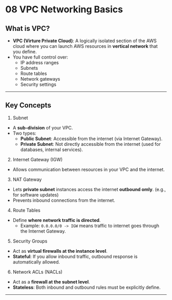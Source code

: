 # 08 VPC Networking Basics

## What is VPC?
- **VPC (Virture Private Cloud)**: A logically isolated section of the AWS cloud where you can launch AWS resources in **vertical network** that you define.
- You have full control over:
  - IP address ranges
  - Subnets
  - Route tables
  - Network gateways
  - Security settings
 
---

## Key Concepts

1. Subnet
- A **sub-division** of your VPC.
- Two types:
  - **Public Subnet**: Accessible from the internet (via Internet Gateway).
  - **Private Subnet**: Not directly accessible from the internet (used for databases, internal services).
 
2. Internet Gateway (IGW)
- Allows communication between resources in your VPC and the internet.

3. NAT Gateway
- Lets **private subnet** instances access the internet **outbound omly**. (e.g., for software updates)
- Prevents inbound connections from the internet.

4. Route Tables
- Define **where network traffic is directed**.
  - Example: `0.0.0.0/0 -> IGW` means traffic to internet goes through the Internet Gateway.
 
5. Security Groups
- Act as **virtual firewalls at the instance level**.
- **Stateful**: If you allow inbound traffic, outbound response is automatically allowed.

6. Network ACLs (NACLs)
- Act as a **firewall at the subnet level**.
- **Stateless**: Both inbound and outbound rules must be explicitly define.

---


